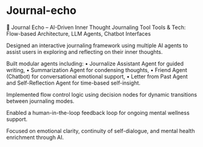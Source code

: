 # Journal-echo

📌 Journal Echo – AI-Driven Inner Thought Journaling Tool
Tools & Tech: Flow-based Architecture, LLM Agents, Chatbot Interfaces

Designed an interactive journaling framework using multiple AI agents to assist users in exploring and reflecting on their inner thoughts.

Built modular agents including:
• Journalize Assistant Agent for guided writing,
• Summarization Agent for condensing thoughts,
• Friend Agent (Chatbot) for conversational emotional support,
• Letter from Past Agent and Self-Reflection Agent for time-based self-insight.

Implemented flow control logic using decision nodes for dynamic transitions between journaling modes.

Enabled a human-in-the-loop feedback loop for ongoing mental wellness support.

Focused on emotional clarity, continuity of self-dialogue, and mental health enrichment through AI.

